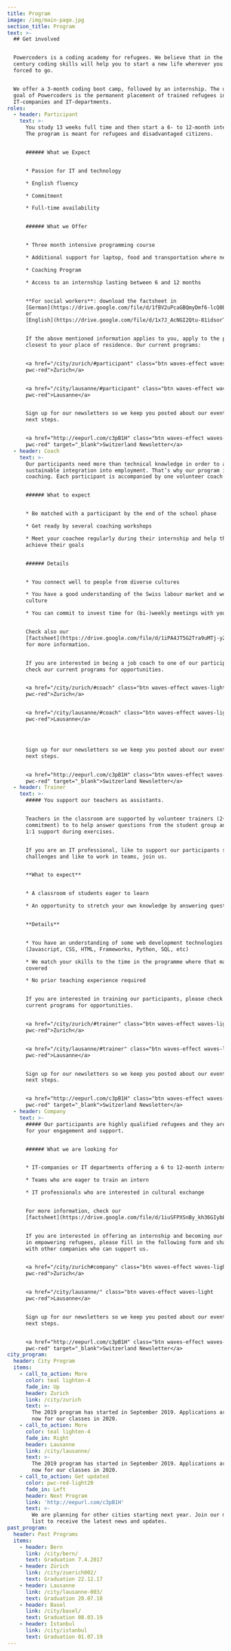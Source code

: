 ```yaml
---
title: Program
image: /img/main-page.jpg
section_title: Program
text: >-
  ## Get involved


  Powercoders is a coding academy for refugees. We believe that in the 21st
  century coding skills will help you to start a new life wherever you are
  forced to go.


  We offer a 3-month coding boot camp, followed by an internship. The ultimate
  goal of Powercoders is the permanent placement of trained refugees in
  IT-companies and IT-departments.
roles:
  - header: Participant
    text: >-
      You study 13 weeks full time and then start a 6- to 12-month internship.
      The program is meant for refugees and disadvantaged citizens.


      ###### What we Expect


      * Passion for IT and technology

      * English fluency

      * Commitment

      * Full-time availability


      ###### What we Offer


      * Three month intensive programming course

      * Additional support for laptop, food and transportation where needed

      * Coaching Program

      * Access to an internship lasting between 6 and 12 months


      **For social workers**: download the factsheet in
      [German](https://drive.google.com/file/d/1fBV2uPcaGBQmyDmf6-lcQ0bLzjvjHQXf/view?usp=sharing)
      or
      [English](https://drive.google.com/file/d/1x7J_AcNGI2Qtu-81idsorT9GW-dyY1j0/view?usp=sharing)


      If the above mentioned information applies to you, apply to the program
      closest to your place of residence. Our current programs: 


      <a href="/city/zurich/#participant" class="btn waves-effect waves-light
      pwc-red">Zurich</a>


      <a href="/city/lausanne/#participant" class="btn waves-effect waves-light
      pwc-red">Lausanne</a>


      Sign up for our newsletters so we keep you posted about our events and
      next steps.


      <a href="http://eepurl.com/c3pB1H" class="btn waves-effect waves-light
      pwc-red" target="_blank">Switzerland Newsletter</a>
  - header: Coach
    text: >-
      Our participants need more than technical knowledge in order to achieve a
      sustainable integration into employment. That’s why our program includes
      coaching. Each participant is accompanied by one volunteer coach.


      ###### What to expect


      * Be matched with a participant by the end of the school phase

      * Get ready by several coaching workshops

      * Meet your coachee regularly during their internship and help them to
      achieve their goals


      ###### Details


      * You connect well to people from diverse cultures

      * You have a good understanding of the Swiss labour market and work
      culture

      * You can commit to invest time for (bi-)weekly meetings with your coachee


      Check also our
      [factsheet](https://drive.google.com/file/d/1iPA4JT5G2Tra9uMTj-yZvcF_OtN5Hs5O/view?usp=sharing)
      for more information.


      If you are interested in being a job coach to one of our participants,
      check our current programs for opportunities.


      <a href="/city/zurich/#coach" class="btn waves-effect waves-light
      pwc-red">Zurich</a>


      <a href="/city/lausanne/#coach" class="btn waves-effect waves-light
      pwc-red">Lausanne</a>




      Sign up for our newsletters so we keep you posted about our events and
      next steps.


      <a href="http://eepurl.com/c3pB1H" class="btn waves-effect waves-light
      pwc-red" target="_blank">Switzerland Newsletter</a>
  - header: Trainer
    text: >-
      ##### You support our teachers as assistants.


      Teachers in the classroom are supported by volunteer trainers (2+ half day
      commitment) to to help answer questions from the student group and provide
      1:1 support during exercises.


      If you are an IT professional, like to support our participants solving IT
      challenges and like to work in teams, join us.


      **What to expect**


      * A classroom of students eager to learn

      * An opportunity to stretch your own knowledge by answering questions


      **Details**


      * You have an understanding of some web development technologies
      (Javascript, CSS, HTML, Frameworks, Python, SQL, etc)

      * We match your skills to the time in the programme where that material is
      covered

      * No prior teaching experience required


      If you are interested in training our participants, please check our
      current programs for opportunities.


      <a href="/city/zurich/#trainer" class="btn waves-effect waves-light
      pwc-red">Zurich</a>


      <a href="/city/lausanne/#trainer" class="btn waves-effect waves-light
      pwc-red">Lausanne</a>


      Sign up for our newsletters so we keep you posted about our events and
      next steps.


      <a href="http://eepurl.com/c3pB1H" class="btn waves-effect waves-light
      pwc-red" target="_blank">Switzerland Newsletter</a>
  - header: Company
    text: >-
      ##### Our participants are highly qualified refugees and they are looking
      for your engagement and support.


      ###### What we are looking for


      * IT-companies or IT departments offering a 6 to 12-month internship

      * Teams who are eager to train an intern

      * IT professionals who are interested in cultural exchange


      For more information, check our
      [factsheet](https://drive.google.com/file/d/1iuSFPXSnBy_kh36GIybEHma35EgFyOK4/view). 


      If you are interested in offering an internship and becoming our partner
      in empowering refugees, please fill in the following form and share it
      with other companies who can support us.


      <a href="/city/zurich#company" class="btn waves-effect waves-light
      pwc-red">Zurich</a>


      <a href="/city/lausanne/" class="btn waves-effect waves-light
      pwc-red">Lausanne</a>


      Sign up for our newsletters so we keep you posted about our events and
      next steps.


      <a href="http://eepurl.com/c3pB1H" class="btn waves-effect waves-light
      pwc-red" target="_blank">Switzerland Newsletter</a>
city_program:
  header: City Program
  items:
    - call_to_action: More
      color: teal lighten-4
      fade_in: Up
      header: Zurich
      link: /city/zurich
      text: >-
        The 2019 program has started in September 2019. Applications are open
        now for our classes in 2020.
    - call_to_action: More
      color: teal lighten-4
      fade_in: Right
      header: Lausanne
      link: /city/lausanne/
      text: >-
        The 2019 program has started in September 2019. Applications are open
        now for our classes in 2020.
    - call_to_action: Get updated
      color: pwc-red-light20
      fade_in: Left
      header: Next Program
      link: 'http://eepurl.com/c3pB1H'
      text: >-
        We are planning for other cities starting next year. Join our mailing
        list to receive the latest news and updates.
past_program:
  header: Past Programs
  items:
    - header: Bern
      link: /city/bern/
      text: Graduation 7.4.2017
    - header: Zürich
      link: /city/zuerich002/
      text: Graduation 22.12.17
    - header: Lausanne
      link: /city/lausanne-003/
      text: Graduation 20.07.18
    - header: Basel
      link: /city/basel/
      text: Graduation 08.03.19
    - header: Istanbul
      link: /city/istanbul
      text: Graduation 01.07.19
---
```


